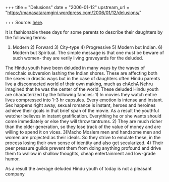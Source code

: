 +++
title = "Delusions"
date = "2006-01-12"
upstream_url = "https://manasataramgini.wordpress.com/2006/01/12/delusions/"

+++
Source: [here](https://manasataramgini.wordpress.com/2006/01/12/delusions/).

It is fashionable these days for some parents to describe their daughters by the following terms:  
1) Modern 2) Forward 3) City-type 4) Progressive 5) Modern but Indian. 6) Modern but Spiritual. The simple message is that one must be beware of such women- they are verily living graveyards for the deluded.

The Hindu youth have been deluded in many ways by the waves of mlecchaic subversion lashing the Indian shores. These are affecting both the sexes in drastic ways but in the case of daughters often Hindu parents live a disconnected world of their own making, much as chAchA Nehru imagined that he was the center of the world. These deluded Hindu youth are characterized by the following fancies: 1) In movies they watch entire lives compressed into 1-3 hr capsules. Every emotion is intense and instant. Sex happens right away, sexual romance is instant, heroes and heroines achieve their goals in that brief span of the movie. As a result the youthful watcher believes in instant gratification. Everything he or she wants should come immediately or else they will throw tantrums. 2) They are much richer than the older generation, so they lose track of the value of money and are willing to spend it on vices. 3)Macho Moslem men and handsome men and women are projected as their ideals. So they strive to emulate these, in the process losing their own sense of identity and also get secularized. 4) Their peer pressure guilds prevent them from doing anything profound and drive them to wallow in shallow thoughts, cheap entertainment and low-grade humor.

As a result the average deluded Hindu youth of today is not a pleasant company

